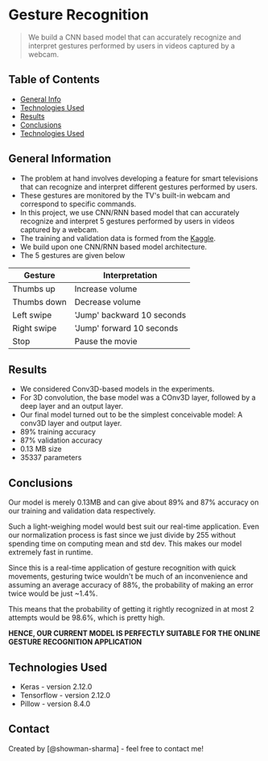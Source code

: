 # Gesture Recognition
> We build a CNN based model that can accurately recognize and interpret gestures performed by users in videos captured by a webcam. 
 


## Table of Contents
* [General Info](#general-information)
* [Technologies Used](#technologies-used)
* [Results](#results)
* [Conclusions](#conclusions)
* [Technologies Used](#technologies-used)

<!-- You can include any other section that is pertinent to your problem -->

## General Information
- The problem at hand involves developing a feature for smart televisions that can recognize and interpret 
different gestures performed by users.
- These gestures are monitored by the TV's built-in webcam and correspond to specific commands. 
- In this project, we use CNN/RNN based model that can accurately recognize and interpret 5 gestures performed by users in videos captured by a webcam.
- The training and validation data is formed from the [Kaggle](https://www.kaggle.com/datasets/imsparsh/gesture-recognition).
- We build upon one CNN/RNN based model architecture.
- The 5 gestures are given below

Gesture | Interpretation
--- | ---
Thumbs up | Increase volume
Thumbs down | Decrease volume
Left swipe | 'Jump' backward 10 seconds
Right swipe | 'Jump' forward 10 seconds
Stop | Pause the movie
<!-- You don't have to answer all the questions - just the ones relevant to your project. -->

## Results
- We considered Conv3D-based models in the experiments.
- For 3D convolution, the base model was a COnv3D layer, followed by a deep layer and an output layer.
- Our final model turned out to be the simplest conceivable model: A conv3D layer and output layer.
- 89% training accuracy
- 87% validation accuracy
- 0.13 MB size
- 35337 parameters

## Conclusions
Our model is merely 0.13MB and can give about 89% and 87% accuracy on our training and validation data respectively. 

Such a light-weighing model would best suit our real-time application. Even our normalization process is fast since we just divide by 255 without spending time on computing mean and std dev. This makes our model extremely fast in runtime.

Since this is a real-time application of gesture recognition with quick movements, gesturing twice wouldn't be much of an inconvenience
and assuming an average accuracy of 88%, the probability of making an error twice would be just ~1.4%. 

This means that the probability of getting it rightly recognized in at most 2 attempts would be 98.6%, which is pretty high. 



**HENCE, OUR CURRENT MODEL IS PERFECTLY SUITABLE FOR THE ONLINE GESTURE RECOGNITION APPLICATION**

<!-- You don't have to answer all the questions - just the ones relevant to your project. -->


## Technologies Used
- Keras - version 2.12.0
- Tensorflow - version 2.12.0
- Pillow - version 8.4.0

<!-- As the libraries versions keep on changing, it is recommended to mention the version of library used in this project -->



## Contact
Created by [@showman-sharma] - feel free to contact me!


<!-- Optional -->
<!-- ## License -->
<!-- This project is open source and available under the [... License](). -->

<!-- You don't have to include all sections - just the one's relevant to your project -->
